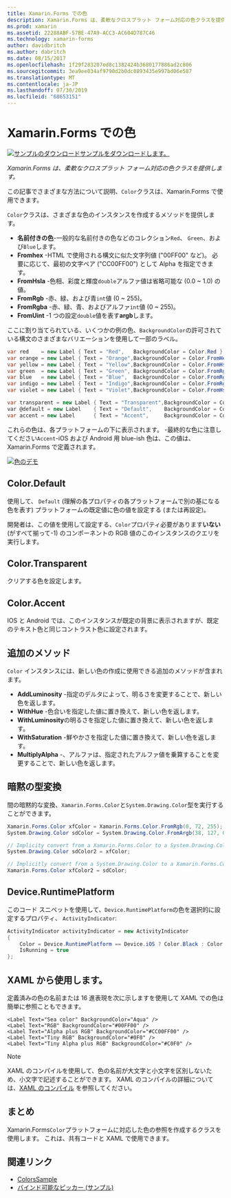 ```yaml
---
title: Xamarin.Forms での色
description: Xamarin.Forms は、柔軟なクロスプラット フォーム対応の色クラスを提供します。 この記事では、色のクラス、およびその使用方法によって提供される機能について説明します。
ms.prod: xamarin
ms.assetid: 22288ABF-57BE-47A9-ACC3-AC604D787C46
ms.technology: xamarin-forms
author: davidbritch
ms.author: dabritch
ms.date: 08/15/2017
ms.openlocfilehash: 1f29f283207ed8c1382424b3680177886ad2c806
ms.sourcegitcommit: 3ea9ee034af9790d2b0dc0893435e997bd06e587
ms.translationtype: MT
ms.contentlocale: ja-JP
ms.lasthandoff: 07/30/2019
ms.locfileid: "68653151"
---
```

# <a name="colors-in-xamarinforms"></a>Xamarin.Forms での色

[![サンプルのダウンロード](~/media/shared/download.png)サンプルをダウンロードします。](https://docs.microsoft.com/samples/xamarin/xamarin-forms-samples/workingwithcolors)

_Xamarin.Forms は、柔軟なクロスプラット フォーム対応の色クラスを提供します。_

この記事でさまざまな方法について説明、`Color`クラスは、Xamarin.Forms で使用できます。

`Color`クラスは、さまざまな色のインスタンスを作成するメソッドを提供します。

-  **名前付きの色**-一般的な名前付きの色などのコレクション`Red`、 `Green`、および`Blue`します。
-  **Fromhex** -HTML で使用される構文に似た文字列値 ("00FF00" など)。 必要に応じて、最初の文字ペア ("CC00FF00") として Alpha を指定できます。
-  **FromHsla** -色相、彩度と輝度`double`アルファ値は省略可能な (0.0 ~ 1.0) の値。
-  **FromRgb** -赤、緑、および青`int`値 (0 ~ 255)。
-  **FromRgba** -赤、緑、青、およびアルファ`int`値 (0 ~ 255)。
-  **FromUint** -1 つの設定`double`値を表す**argb**します。

ここに割り当てられている、いくつかの例の色、`BackgroundColor`の許可されている構文のさまざまなバリエーションを使用して一部のラベル。

```csharp
var red    = new Label { Text = "Red",   BackgroundColor = Color.Red };
var orange = new Label { Text = "Orange",BackgroundColor = Color.FromHex("FF6A00") };
var yellow = new Label { Text = "Yellow",BackgroundColor = Color.FromHsla(0.167, 1.0, 0.5, 1.0) };
var green  = new Label { Text = "Green", BackgroundColor = Color.FromRgb (38, 127, 0) };
var blue   = new Label { Text = "Blue",  BackgroundColor = Color.FromRgba(0, 38, 255, 255) };
var indigo = new Label { Text = "Indigo",BackgroundColor = Color.FromRgb (0, 72, 255) };
var violet = new Label { Text = "Violet",BackgroundColor = Color.FromHsla(0.82, 1, 0.25, 1) };

var transparent = new Label { Text = "Transparent",BackgroundColor = Color.Transparent };
var @default = new Label    { Text = "Default",    BackgroundColor = Color.Default };
var accent = new Label      { Text = "Accent",     BackgroundColor = Color.Accent };
```

これらの色は、各プラットフォームの下に表示されます。 -最終的な色に注意してください`Accent`-iOS および Android 用 blue-ish 色は、この値は、Xamarin.Forms で定義されます。

 [![色のデモ](colors-images/colors-sml.png "色デモ")](colors-images/colors.png#lightbox "色のデモ")

## <a name="colordefault"></a>Color.Default

使用して、 `Default` (理解の各プロパティの各プラットフォームで別の基になる色を表す) プラットフォームの既定値に色の値を設定する (または再設定)。

開発者は、この値を使用して設定する、`Color`プロパティ必要があります**いない**(がすべて揃って-1) のコンポーネントの RGB 値のこのインスタンスのクエリを実行します。

## <a name="colortransparent"></a>Color.Transparent

クリアする色を設定します。

## <a name="coloraccent"></a>Color.Accent

IOS と Android では、このインスタンスが既定の背景に表示されますが、既定のテキスト色と同じコントラスト色に設定されます。

## <a name="additional-methods"></a>追加のメソッド

`Color` インスタンスには、新しい色の作成に使用できる追加のメソッドが含まれます。

-  **AddLuminosity** -指定のデルタによって、明るさを変更することで、新しい色を返します。
-  **WithHue** -色合いを指定した値に置き換えて、新しい色を返します。
-  **WithLuminosity**の明るさを指定した値に置き換えて、新しい色を返します。
-  **WithSaturation** -鮮やかさを指定した値に置き換えて、新しい色を返します。
-  **MultiplyAlpha** -、アルファは、指定されたアルファ値を乗算することを変更することで、新しい色を返します。

## <a name="implicit-conversions"></a>暗黙の型変換

間の暗黙的な変換、`Xamarin.Forms.Color`と`System.Drawing.Color`型を実行することができます。

```csharp
Xamarin.Forms.Color xfColor = Xamarin.Forms.Color.FromRgb(0, 72, 255);
System.Drawing.Color sdColor = System.Drawing.Color.FromArgb(38, 127, 0);

// Implicity convert from a Xamarin.Forms.Color to a System.Drawing.Color
System.Drawing.Color sdColor2 = xfColor;

// Implicitly convert from a System.Drawing.Color to a Xamarin.Forms.Color
Xamarin.Forms.Color xfColor2 = sdColor;
```

## <a name="deviceruntimeplatform"></a>Device.RuntimePlatform

このコード スニペットを使用して、`Device.RuntimePlatform`の色を選択的に設定するプロパティ、 `ActivityIndicator`:

```csharp
ActivityIndicator activityIndicator = new ActivityIndicator
{
    Color = Device.RuntimePlatform == Device.iOS ? Color.Black : Color.Default,
    IsRunning = true
};
```

## <a name="using-from-xaml"></a>XAML から使用します。

定義済みの色の名前または 16 進表現を次に示しますを使用して XAML での色は簡単に参照こともできます。

```xaml
<Label Text="Sea color" BackgroundColor="Aqua" />
<Label Text="RGB" BackgroundColor="#00FF00" />
<Label Text="Alpha plus RGB" BackgroundColor="#CC00FF00" />
<Label Text="Tiny RGB" BackgroundColor="#0F0" />
<Label Text="Tiny Alpha plus RGB" BackgroundColor="#C0F0" />
```

> [!NOTE]
> XAML のコンパイルを使用して、色の名前が大文字と小文字を区別しないため、小文字で記述することができます。 XAML のコンパイルの詳細については、[XAML のコンパイル](~/xamarin-forms/xaml/xamlc.md) を参照してください。

## <a name="summary"></a>まとめ

Xamarin.Forms`Color`プラットフォームに対応した色の参照を作成するクラスを使用します。 これは、共有コードと XAML で使用できます。


## <a name="related-links"></a>関連リンク

- [ColorsSample](https://docs.microsoft.com/samples/xamarin/xamarin-forms-samples/workingwithcolors)
- [バインド可能なピッカー (サンプル)](https://docs.microsoft.com/samples/xamarin/xamarin-forms-samples/userinterface-bindablepicker)
